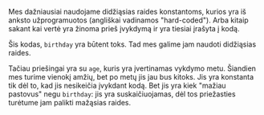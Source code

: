 Mes dažniausiai naudojame didžiąsias raides konstantoms, kurios yra iš anksto užprogramuotos (angliškai vadinamos "hard-coded"). Arba kitaip sakant kai vertė yra žinoma prieš įvykdymą ir yra tiesiai įrašyta į kodą.

Šis kodas, `birthday` yra būtent toks. Tad mes galime jam naudoti didžiąsias raides.

Tačiau priešingai yra su `age`, kuris yra įvertinamas vykdymo metu. Šiandien mes turime vienokį amžių, bet po metų jis jau bus kitoks. Jis yra konstanta tik dėl to, kad jis nesikeičia įvykdant kodą. Bet jis yra kiek "mažiau pastovus" negu `birthday`: jis yra suskaičiuojamas, dėl tos priežasties turėtume jam palikti mažąsias raides.
